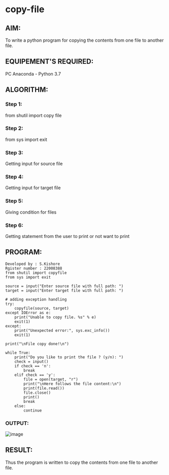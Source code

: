 # copy-file
## AIM:
To write a python program for copying the contents from one file to another file.
## EQUIPEMENT'S REQUIRED: 
PC
Anaconda - Python 3.7
## ALGORITHM: 

### Step 1:
from shutil import copy file

### Step 2: 
from sys import exit
 
### Step 3: 
Getting input for source file

### Step 4:  
Getting input for target file

### Step 5: 
Giving condition for files

### Step 6: 
Getting statement from the user to print or not want to print

## PROGRAM:
```
Developed by : S.Kishore
Rgister number : 22008388
from shutil import copyfile
from sys import exit

source = input("Enter source file with full path: ")
target = input("Enter target file with full path: ")

# adding exception handling
try:
    copyfile(source, target)
except IOError as e:
    print("Unable to copy file. %s" % e)
    exit(1)
except:
    print("Unexpected error:", sys.exc_info())
    exit(1)

print("\nFile copy done!\n")

while True:
    print("Do you like to print the file ? (y/n): ")
    check = input()
    if check == 'n':
        break
    elif check == 'y':
        file = open(target, "r")
        print("\nHere follows the file content:\n")
        print(file.read())
        file.close()
        print()
        break
    else:
        continue
```

### OUTPUT:
![image](https://user-images.githubusercontent.com/118679883/214768686-331c6239-a379-4855-a833-520daa705ee1.png)




## RESULT:
Thus the program is written to copy the contents from one file to another file.
